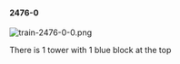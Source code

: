 #### 2476-0
![train-2476-0-0.png](https://github.com/lil-lab/nlvr/raw/master/nlvr/train/images/56/train-2476-0-0.png "train-2476-0-0.png")

There is 1 tower with 1 blue block at the top